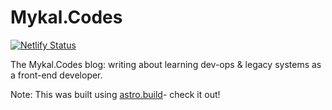 # Mykal.Codes
[![Netlify Status](https://api.netlify.com/api/v1/badges/5e833c04-f27a-4e60-b4f7-8bd3a70e16c2/deploy-status)](https://app.netlify.com/sites/mykal-codes/deploys)

The Mykal.Codes blog: writing about learning dev-ops & legacy systems as a front-end developer. 

Note:
This was built using [astro.build](https://astro.build)- check it out!
